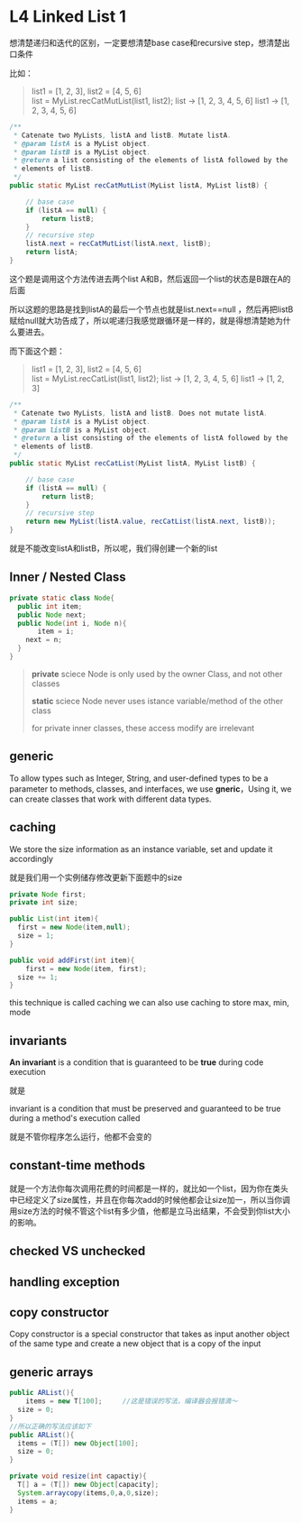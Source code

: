 # L4 **Linked List 1**

想清楚递归和迭代的区别，一定要想清楚base case和recursive step，想清楚出口条件

比如：

> list1 = [1, 2, 3],  list2 = [4, 5, 6]   
> list = MyList.recCatMutList(list1, list2);
> list → [1, 2, 3, 4, 5, 6]
> list1 → [1, 2, 3, 4, 5, 6]

```java
/**
 * Catenate two MyLists, listA and listB. Mutate listA.
 * @param listA is a MyList object.
 * @param listB is a MyList object.
 * @return a list consisting of the elements of listA followed by the
 * elements of listB.
 */
public static MyList recCatMutList(MyList listA, MyList listB) {

    // base case
    if (listA == null) {
        return listB;
    }
    // recursive step
    listA.next = recCatMutList(listA.next, listB);
    return listA;
}
```

这个题是调用这个方法传进去两个list A和B，然后返回一个list的状态是B跟在A的后面

所以这题的思路是找到listA的最后一个节点也就是list.next==null ，然后再把listB赋给null就大功告成了，所以呢递归我感觉跟循环是一样的，就是得想清楚她为什么要进去。

而下面这个题：

> list1 = [1, 2, 3],  list2 = [4, 5, 6]   
> list = MyList.recCatList(list1, list2);
> list → [1, 2, 3, 4, 5, 6]
> list1 → [1, 2, 3]

```java
/**
 * Catenate two MyLists, listA and listB. Does not mutate listA.
 * @param listA is a MyList object.
 * @param listB is a MyList object.
 * @return a list consisting of the elements of listA followed by the
 * elements of listB.
 */
public static MyList recCatList(MyList listA, MyList listB) {

    // base case
    if (listA == null) {
        return listB;
    }
    // recursive step
    return new MyList(listA.value, recCatList(listA.next, listB));
}
```

 就是不能改变listA和listB，所以呢，我们得创建一个新的list

## Inner / Nested Class

 ```java
 private static class Node{
   public int item;
   public Node next;
   public Node(int i, Node n){
 		item = i;
     next = n;
   }
 }
 ```

> **private** sciece Node is only used by the owner Class, and not other classes
>
> **static** sciece Node never uses istance variable/method of the other class
>
> for private inner classes, these access modify are irrelevant

## generic

To allow types such as Integer, String, and user-defined types to be a parameter to methods, classes, and interfaces, we use  **gneric**，Using it, we can create classes that work with different data types.



## caching

We store the size information as an instance variable, set and update it accordingly

就是我们用一个实例储存修改更新下面题中的size

```java
private Node first;
private int size;

public List(int item){
  first = new Node(item,null);
  size = 1;
}

public void addFirst(int item){
	first = new Node(item, first);
  size += 1;
}
```

this technique is called caching we can also use caching to store max, min, mode

## invariants

**An invariant** is a condition that is guaranteed to be **true** during code execution

就是

invariant is a condition that must be preserved and guaranteed to be true during a method's execution called

就是不管你程序怎么运行，他都不会变的

## constant-time methods

就是一个方法你每次调用花费的时间都是一样的，就比如一个list，因为你在类头中已经定义了size属性，并且在你每次add的时候他都会让size加一，所以当你调用size方法的时候不管这个list有多少值，他都是立马出结果，不会受到你list大小的影响。



## checked VS unchecked

## handling exception

## copy constructor

Copy constructor is a special constructor that takes as input another object of the same type and create a new object that is a copy of the input

## generic arrays

```java
public ARList(){
	items = new T[100];  	//这是错误的写法，编译器会报错滴～
  size = 0;
}
//所以正确的写法应该如下
public ARList(){
  items = (T[]) new Object[100];
  size = 0;
}

private void resize(int capactiy){
  T[] a = (T[]) new Object[capacity];
  System.arraycopy(items,0,a,0,size);
  items = a;
}
```





